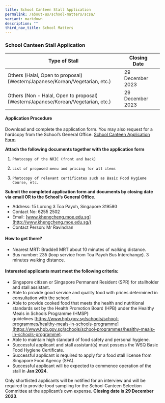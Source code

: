 ```yaml
---
title: School Canteen Stall Application
permalink: /about-us/school-matters/scsa/
variant: markdown
description: ""
third_nav_title: School Matters
---
```

### School Canteen Stall Application

|Type of Stall | Closing Date |  |
| -------- | -------- | -------- |
|Others (Halal, Open to proposal) (Western/Japanese/Korean/Vegetarian, etc.)| 29 December 2023|  |
|Others (Non - Halal, Open to proposal) (Western/Japanese/Korean/Vegetarian, etc.)|29 December 2023||

#### Application Procedure

Download and complete the application form. You may also request for a hardcopy from the School’s General Office. [School Canteen Application Form](/files/school_application_for_canteen_stall.pdf)

**Attach the following documents together with the application form**
1.     Photocopy of the NRIC (front and back)
2.     List of proposed menu and pricing for all items
3.     Photocopy of relevant certificates such as Basic Food Hygiene Course, etc.

**Submit the completed application form and documents by closing date via email OR to the School’s General Office.**

*   Address: 15 Lorong 3 Toa Payoh, Singapore 319580
*   Contact No: 6255 2502
*   Email: [www.khengcheng.moe.edu.sg](http://www.khengcheng.moe.edu.sg/)
*   Contact Person: Mr Ravindran

#### How to get there?

*   Nearest MRT: Braddell MRT about 10 minutes of walking distance.
*   Bus number: 235 (loop service from Toa Payoh Bus Interchange).  3 minutes walking distance.

#### Interested applicants must meet the following criteria:

*   Singapore citizen or Singapore Permanent Resident (SPR) for stallholder and stall assistant.
*   Able to provide good service and quality food with prices determined in consultation with the school.
*   Able to provide cooked food that meets the health and nutritional standards set by the Health Promotion Board (HPB) under the Healthy Meals in Schools Programme (HMSP) guidelines [https://www.hpb.gov.sg/schools/school-programmes/healthy-meals-in-schools-programme](https://www.hpb.gov.sg/schools/school-programmes/healthy-meals-in-schools-programme).
*   Able to maintain high standard of food safety and personal hygiene.
*   Successful applicant and stall assistant(s) must possess the WSQ Basic Food Hygiene Certificate.
*   Successful applicant is required to apply for a food stall license from Singapore Food Agency (SFA).
*   Successful applicant will be expected to commence operation of the stall in **Jan 2024**.

Only shortlisted applicants will be notified for an interview and will be required to provide food sampling for the School Canteen Selection Committee at the applicant’s own expense. **Closing date is 29 December 2023.**